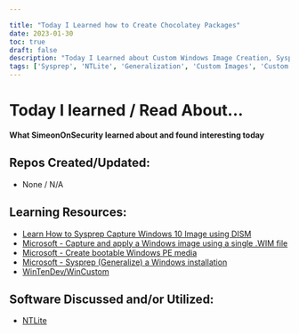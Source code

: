 ```yaml
---

title: "Today I Learned how to Create Chocolatey Packages"
date: 2023-01-30
toc: true
draft: false
description: "Today I Learned about Custom Windows Image Creation, Sysprep, and Generalizing"
tags: ['Sysprep', 'NTLite', 'Generalization', 'Custom Images', 'Custom Windows Images', 'Windows 11', 'Debloat', 'Customization']
---
```

# Today I learned / Read About...
**What SimeonOnSecurity learned about and found interesting today**

## Repos Created/Updated:
- None / N/A

## Learning Resources:
- [Learn How to Sysprep Capture Windows 10 Image using DISM](https://www.anoopcnair.com/sysprep-capture-windows-10-image-using-dism/)
- [Microsoft - Capture and apply a Windows image using a single .WIM file](https://learn.microsoft.com/en-us/windows-hardware/manufacture/desktop/capture-and-apply-windows-using-a-single-wim?view=windows-11)
- [Microsoft - Create bootable Windows PE media](https://learn.microsoft.com/en-us/windows-hardware/manufacture/desktop/winpe-create-usb-bootable-drive?view=windows-11)
- [Microsoft - Sysprep (Generalize) a Windows installation](https://learn.microsoft.com/en-us/windows-hardware/manufacture/desktop/sysprep--generalize--a-windows-installation?view=windows-11)
- [WinTenDev/WinCustom](https://github.com/WinTenDev/WinCustom)

## Software Discussed and/or Utilized:
- [NTLite](https://www.ntlite.com/)